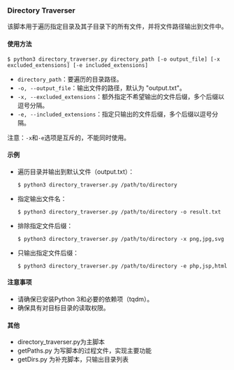 ### Directory Traverser

该脚本用于遍历指定目录及其子目录下的所有文件，并将文件路径输出到文件中。

#### 使用方法

```shell
$ python3 directory_traverser.py directory_path [-o output_file] [-x excluded_extensions] [-e included_extensions]
```

- `directory_path`：要遍历的目录路径。
- `-o, --output_file`：输出文件的路径，默认为 "output.txt"。
- `-x, --excluded_extensions`：额外指定不希望输出的文件后缀，多个后缀以逗号分隔。
- `-e, --included_extensions`：指定只输出的文件后缀，多个后缀以逗号分隔。

注意：`-x`和`-e`选项是互斥的，不能同时使用。

#### 示例

- 遍历目录并输出到默认文件（output.txt）：

  ```shell
  $ python3 directory_traverser.py /path/to/directory
  ```

- 指定输出文件名：

  ```shell
  $ python3 directory_traverser.py /path/to/directory -o result.txt
  ```

- 排除指定文件后缀：

  ```shell
  $ python3 directory_traverser.py /path/to/directory -x png,jpg,svg
  ```

- 只输出指定文件后缀：

  ```shell
  $ python3 directory_traverser.py /path/to/directory -e php,jsp,html
  ```

#### 注意事项

- 请确保已安装Python 3和必要的依赖项（tqdm）。
- 确保具有对目标目录的读取权限。

#### 其他
- directory_traverser.py为主脚本
- getPaths.py 为写脚本的过程文件，实现主要功能
- getDirs.py 为补充脚本，只输出目录列表